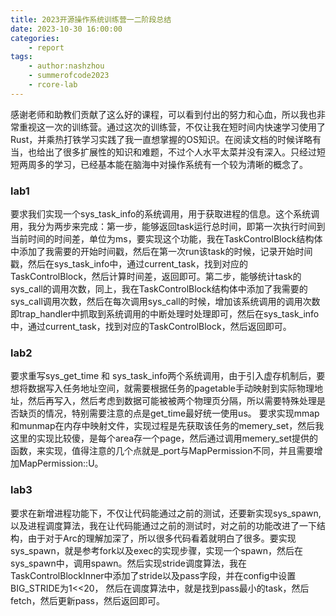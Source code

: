 ```yaml
---
title: 2023开源操作系统训练营一二阶段总结
date: 2023-10-30 16:00:00
categories:
	- report
tags:
	- author:nashzhou
	- summerofcode2023
	- rcore-lab
---
```



感谢老师和助教们贡献了这么好的课程，可以看到付出的努力和心血，所以我也非常重视这一次的训练营。通过这次的训练营，不仅让我在短时间内快速学习使用了Rust，并乘热打铁学习实践了我一直想掌握的OS知识。在阅读文档的时候详略有当，也给出了很多扩展性的知识和难题，不过个人水平太菜并没有深入。只经过短短两周多的学习，已经基本能在脑海中对操作系统有一个较为清晰的概念了。

<!-- more -->

### lab1

要求我们实现一个sys_task_info的系统调用，用于获取进程的信息。这个系统调用，我分为两步来完成：第一步，能够返回task运行总时间，即第一次执行时间到当前时间的时间差，单位为ms，要实现这个功能，我在TaskControlBlock结构体中添加了我需要的开始时间戳，然后在第一次run该task的时候，记录开始时间戳，然后在sys_task_info中，通过current_task，找到对应的TaskControlBlock，然后计算时间差，返回即可。第二步，能够统计task的sys_call的调用次数，同上，我在TaskControlBlock结构体中添加了我需要的sys_call调用次数，然后在每次调用sys_call的时候，增加该系统调用的调用次数即trap_handler中抓取到系统调用的中断处理时处理即可，然后在sys_task_info中，通过current_task，找到对应的TaskControlBlock，然后返回即可。

### lab2

要求重写sys_get_time 和 sys_task_info两个系统调用，由于引入虚存机制后，要想将数据写入任务地址空间，就需要根据任务的pagetable手动映射到实际物理地址，然后再写入，然后考虑到数据可能被被两个物理页分隔，所以需要特殊处理是否缺页的情况，特别需要注意的点是get_time最好统一使用us。 要求实现mmap 和munmap在内存中映射文件，实现过程是先获取该任务的memery_set，然后我这里的实现比较傻，是每个area存一个page，然后通过调用memery_set提供的函数，来实现，值得注意的几个点就是_port与MapPermission不同，并且需要增加MapPermission::U。

### lab3

要求在新增进程功能下，不仅让代码能通过之前的测试，还要新实现sys_spawn,以及进程调度算法，我在让代码能通过之前的测试时，对之前的功能改进了一下结构，由于对于Arc的理解加深了，所以很多代码看着就明白了很多。要实现sys_spawn，就是参考fork以及exec的实现步骤，实现一个spawn，然后在sys_spawn中，调用spawn。然后实现stride调度算法，我在TaskControlBlockInner中添加了stride以及pass字段，并在config中设置BIG_STRIDE为1<<20， 然后在调度算法中，就是找到pass最小的task，然后fetch，然后更新pass，然后返回即可。

